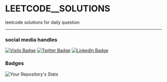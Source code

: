 # LEETCODE__SOLUTIONS

leetcode solutions for daily question 


---
### social media handles
[![Visits Badge](https://badges.pufler.dev/visits/braydoncoyer/braydoncoyer)](https://leetcode.com/Nishchay21/)
[![Twitter Badge](https://img.shields.io/badge/Twitter-Profile-informational?style=flat&logo=twitter&logoColor=white&color=1CA2F1)](https://twitter.com/nishubhuker)
[![LinkedIn Badge](https://img.shields.io/badge/LinkedIn-Profile-informational?style=flat&logo=linkedin&logoColor=white&color=0D76A8)](https://www.linkedin.com/in/nishchay-bhuker-aba0831b8/)


### Badges
![Your Repository's Stats](https://github-readme-stats.vercel.app/api/top-langs/?username=nishchaybhuker20&theme=blue-green)
